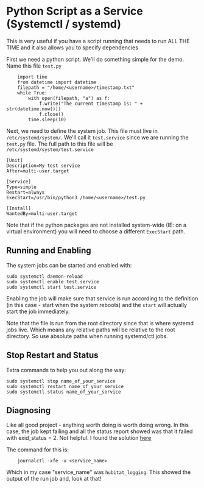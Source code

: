 # Python Script as a Service (Systemctl / systemd)

This is very useful if you have a script running that needs to run ALL THE TIME and it also allows you to specify
dependencies

First we need a python script. We'll do something simple for the demo. Name this file `test.py`

```
    import time
    from datetime import datetime
    filepath = "/home/<username>/timestamp.txt"
    while True:
        with open(filepath, "a") as f:
            f.write("The current timestamp is: " + str(datetime.now()))
            f.close()
        time.sleep(10)
```

Next, we need to define the system job. This file must live in `/etc/systemd/system/`. We'll call it `test.service`
since we are running the `test.py` file. The full path to this file will be `/etc/systemd/system/test.service`

```
[Unit]
Description=My test service
After=multi-user.target

[Service]
Type=simple
Restart=always
ExecStart=/usr/bin/python3 /home/<username>/test.py

[Install]
WantedBy=multi-user.target

```

Note that if the python packages are not installed system-wide (IE: on a virtual environment) you will need to choose a
different `ExecStart` path.

## Running and Enabling

The system jobs can be started and enabled with: 

```
sudo systemctl daemon-reload
sudo systemctl enable test.service
sudo systemctl start test.service
```

Enabling the job will make sure that service is run according to the definition (in this case - start when the system
reboots) and the `start` will actually start the job immediately.


Note that the file is run from the root directory since that is where systemd jobs live. Which means any relative paths
will be relative to the root directory. So use absolute paths when running systemd/ctl jobs. 

## Stop Restart and Status

Extra commands to help you out along the way:

```
sudo systemctl stop name_of_your_service
sudo systemctl restart name_of_your_service
sudo systemctl status name_of_your_service

```

## Diagnosing

Like all good project - anything worth doing is worth doing wrong. In this case, the job kept failing and all the status
report showed was that it failed with exid_status = 2. Not helpful. I found the solution [here](https://stackoverflow.com/questions/48985184/what-is-wrong-with-my-systemd-service)

The command for this is:

```
    journalctl -xfe -u <service_name>
```

Which in my case "service_name" was `hubitat_logging`. This showed the output of the run job and, look at that!
